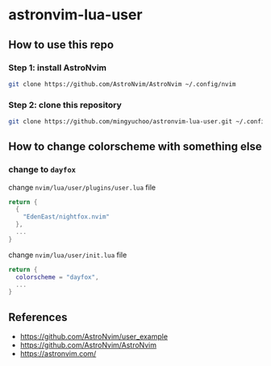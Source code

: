 # astronvim-lua-user

## How to use this repo

### Step 1: install AstroNvim

```bash
git clone https://github.com/AstroNvim/AstroNvim ~/.config/nvim
```

### Step 2: clone this repository

```bash
git clone https://github.com/mingyuchoo/astronvim-lua-user.git ~/.config/nvim/lua/user
```

## How to change colorscheme with something else

### change to `dayfox`

change `nvim/lua/user/plugins/user.lua` file

```lua
return {
  {
    "EdenEast/nightfox.nvim"
  },
  ...
}
```

change `nvim/lua/user/init.lua` file

```lua
return {
  colorscheme = "dayfox",
  ...
}
```

## References

- <https://github.com/AstroNvim/user_example>
- <https://github.com/AstroNvim/AstroNvim>
- <https://astronvim.com/>
